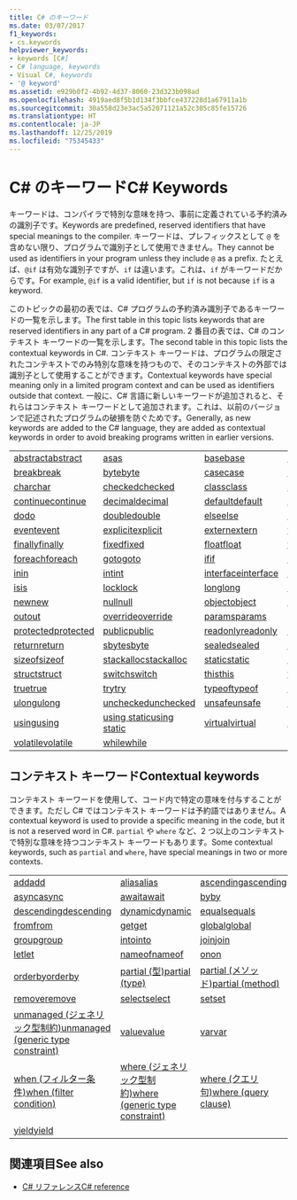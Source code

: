 ```yaml
---
title: C# のキーワード
ms.date: 03/07/2017
f1_keywords:
- cs.keywords
helpviewer_keywords:
- keywords [C#]
- C# language, keywords
- Visual C#, keywords
- '@ keyword'
ms.assetid: e929b0f2-4b92-4d37-8060-23d323b098ad
ms.openlocfilehash: 4919aed8f5b1d134f3bbfce437228d1a67911a1b
ms.sourcegitcommit: 30a558d23e3ac5a52071121a52c305c85fe15726
ms.translationtype: HT
ms.contentlocale: ja-JP
ms.lasthandoff: 12/25/2019
ms.locfileid: "75345433"
---
```

# <a name="c-keywords"></a><span data-ttu-id="26b88-102">C# のキーワード</span><span class="sxs-lookup"><span data-stu-id="26b88-102">C# Keywords</span></span>

<span data-ttu-id="26b88-103">キーワードは、コンパイラで特別な意味を持つ、事前に定義されている予約済みの識別子です。</span><span class="sxs-lookup"><span data-stu-id="26b88-103">Keywords are predefined, reserved identifiers that have special meanings to the compiler.</span></span> <span data-ttu-id="26b88-104">キーワードは、プレフィックスとして `@` を含めない限り、プログラムで識別子として使用できません。</span><span class="sxs-lookup"><span data-stu-id="26b88-104">They cannot be used as identifiers in your program unless they include `@` as a prefix.</span></span> <span data-ttu-id="26b88-105">たとえば、`@if` は有効な識別子ですが、`if` は違います。これは、`if` がキーワードだからです。</span><span class="sxs-lookup"><span data-stu-id="26b88-105">For example, `@if` is a valid identifier, but `if` is not because `if` is a keyword.</span></span>  
  
 <span data-ttu-id="26b88-106">このトピックの最初の表では、C# プログラムの予約済み識別子であるキーワードの一覧を示します。</span><span class="sxs-lookup"><span data-stu-id="26b88-106">The first table in this topic lists keywords that are reserved identifiers in any part of a C# program.</span></span> <span data-ttu-id="26b88-107">2 番目の表では、C# のコンテキスト キーワードの一覧を示します。</span><span class="sxs-lookup"><span data-stu-id="26b88-107">The second table in this topic lists the contextual keywords in C#.</span></span> <span data-ttu-id="26b88-108">コンテキスト キーワードは、プログラムの限定されたコンテキストでのみ特別な意味を持つもので、そのコンテキストの外部では識別子として使用することができます。</span><span class="sxs-lookup"><span data-stu-id="26b88-108">Contextual keywords have special meaning only in a limited program context and can be used as identifiers outside that context.</span></span> <span data-ttu-id="26b88-109">一般に、C# 言語に新しいキーワードが追加されると、それらはコンテキスト キーワードとして追加されます。これは、以前のバージョンで記述されたプログラムの破損を防ぐためです。</span><span class="sxs-lookup"><span data-stu-id="26b88-109">Generally, as new keywords are added to the C# language, they are added as contextual keywords in order to avoid breaking programs written in earlier versions.</span></span>  
  
|||||  
|---|---|---|---|  
|[<span data-ttu-id="26b88-110">abstract</span><span class="sxs-lookup"><span data-stu-id="26b88-110">abstract</span></span>](abstract.md)|[<span data-ttu-id="26b88-111">as</span><span class="sxs-lookup"><span data-stu-id="26b88-111">as</span></span>](../operators/type-testing-and-cast.md#as-operator)|[<span data-ttu-id="26b88-112">base</span><span class="sxs-lookup"><span data-stu-id="26b88-112">base</span></span>](base.md)|[<span data-ttu-id="26b88-113">bool</span><span class="sxs-lookup"><span data-stu-id="26b88-113">bool</span></span>](../builtin-types/bool.md)|  
|[<span data-ttu-id="26b88-114">break</span><span class="sxs-lookup"><span data-stu-id="26b88-114">break</span></span>](break.md)|[<span data-ttu-id="26b88-115">byte</span><span class="sxs-lookup"><span data-stu-id="26b88-115">byte</span></span>](../builtin-types/integral-numeric-types.md)|[<span data-ttu-id="26b88-116">case</span><span class="sxs-lookup"><span data-stu-id="26b88-116">case</span></span>](switch.md)|[<span data-ttu-id="26b88-117">catch</span><span class="sxs-lookup"><span data-stu-id="26b88-117">catch</span></span>](try-catch.md)|  
|[<span data-ttu-id="26b88-118">char</span><span class="sxs-lookup"><span data-stu-id="26b88-118">char</span></span>](../builtin-types/char.md)|[<span data-ttu-id="26b88-119">checked</span><span class="sxs-lookup"><span data-stu-id="26b88-119">checked</span></span>](checked.md)|[<span data-ttu-id="26b88-120">class</span><span class="sxs-lookup"><span data-stu-id="26b88-120">class</span></span>](class.md)|[<span data-ttu-id="26b88-121">const</span><span class="sxs-lookup"><span data-stu-id="26b88-121">const</span></span>](const.md)|  
|[<span data-ttu-id="26b88-122">continue</span><span class="sxs-lookup"><span data-stu-id="26b88-122">continue</span></span>](continue.md)|[<span data-ttu-id="26b88-123">decimal</span><span class="sxs-lookup"><span data-stu-id="26b88-123">decimal</span></span>](../builtin-types/floating-point-numeric-types.md)|[<span data-ttu-id="26b88-124">default</span><span class="sxs-lookup"><span data-stu-id="26b88-124">default</span></span>](default.md)|[<span data-ttu-id="26b88-125">delegate</span><span class="sxs-lookup"><span data-stu-id="26b88-125">delegate</span></span>](../builtin-types/reference-types.md)|  
|[<span data-ttu-id="26b88-126">do</span><span class="sxs-lookup"><span data-stu-id="26b88-126">do</span></span>](do.md)|[<span data-ttu-id="26b88-127">double</span><span class="sxs-lookup"><span data-stu-id="26b88-127">double</span></span>](../builtin-types/floating-point-numeric-types.md)|[<span data-ttu-id="26b88-128">else</span><span class="sxs-lookup"><span data-stu-id="26b88-128">else</span></span>](if-else.md)|[<span data-ttu-id="26b88-129">enum</span><span class="sxs-lookup"><span data-stu-id="26b88-129">enum</span></span>](../builtin-types/enum.md)|  
|[<span data-ttu-id="26b88-130">event</span><span class="sxs-lookup"><span data-stu-id="26b88-130">event</span></span>](event.md)|[<span data-ttu-id="26b88-131">explicit</span><span class="sxs-lookup"><span data-stu-id="26b88-131">explicit</span></span>](../operators/user-defined-conversion-operators.md)|[<span data-ttu-id="26b88-132">extern</span><span class="sxs-lookup"><span data-stu-id="26b88-132">extern</span></span>](extern.md)|[<span data-ttu-id="26b88-133">false</span><span class="sxs-lookup"><span data-stu-id="26b88-133">false</span></span>](../builtin-types/bool.md)|  
|[<span data-ttu-id="26b88-134">finally</span><span class="sxs-lookup"><span data-stu-id="26b88-134">finally</span></span>](try-finally.md)|[<span data-ttu-id="26b88-135">fixed</span><span class="sxs-lookup"><span data-stu-id="26b88-135">fixed</span></span>](fixed-statement.md)|[<span data-ttu-id="26b88-136">float</span><span class="sxs-lookup"><span data-stu-id="26b88-136">float</span></span>](../builtin-types/floating-point-numeric-types.md)|[<span data-ttu-id="26b88-137">for</span><span class="sxs-lookup"><span data-stu-id="26b88-137">for</span></span>](for.md)|  
|[<span data-ttu-id="26b88-138">foreach</span><span class="sxs-lookup"><span data-stu-id="26b88-138">foreach</span></span>](foreach-in.md)|[<span data-ttu-id="26b88-139">goto</span><span class="sxs-lookup"><span data-stu-id="26b88-139">goto</span></span>](goto.md)|[<span data-ttu-id="26b88-140">if</span><span class="sxs-lookup"><span data-stu-id="26b88-140">if</span></span>](if-else.md)|[<span data-ttu-id="26b88-141">implicit</span><span class="sxs-lookup"><span data-stu-id="26b88-141">implicit</span></span>](../operators/user-defined-conversion-operators.md)|  
|[<span data-ttu-id="26b88-142">in</span><span class="sxs-lookup"><span data-stu-id="26b88-142">in</span></span>](in.md)|[<span data-ttu-id="26b88-143">int</span><span class="sxs-lookup"><span data-stu-id="26b88-143">int</span></span>](../builtin-types/integral-numeric-types.md)|[<span data-ttu-id="26b88-144">interface</span><span class="sxs-lookup"><span data-stu-id="26b88-144">interface</span></span>](interface.md)|[<span data-ttu-id="26b88-145">internal</span><span class="sxs-lookup"><span data-stu-id="26b88-145">internal</span></span>](internal.md)|
|[<span data-ttu-id="26b88-146">is</span><span class="sxs-lookup"><span data-stu-id="26b88-146">is</span></span>](is.md)|[<span data-ttu-id="26b88-147">lock</span><span class="sxs-lookup"><span data-stu-id="26b88-147">lock</span></span>](lock-statement.md)|[<span data-ttu-id="26b88-148">long</span><span class="sxs-lookup"><span data-stu-id="26b88-148">long</span></span>](../builtin-types/integral-numeric-types.md)|[<span data-ttu-id="26b88-149">namespace</span><span class="sxs-lookup"><span data-stu-id="26b88-149">namespace</span></span>](namespace.md)|
|[<span data-ttu-id="26b88-150">new</span><span class="sxs-lookup"><span data-stu-id="26b88-150">new</span></span>](../operators/new-operator.md)|[<span data-ttu-id="26b88-151">null</span><span class="sxs-lookup"><span data-stu-id="26b88-151">null</span></span>](null.md)|[<span data-ttu-id="26b88-152">object</span><span class="sxs-lookup"><span data-stu-id="26b88-152">object</span></span>](../builtin-types/reference-types.md)|[<span data-ttu-id="26b88-153">operator</span><span class="sxs-lookup"><span data-stu-id="26b88-153">operator</span></span>](../operators/operator-overloading.md)|
|[<span data-ttu-id="26b88-154">out</span><span class="sxs-lookup"><span data-stu-id="26b88-154">out</span></span>](out.md)|[<span data-ttu-id="26b88-155">override</span><span class="sxs-lookup"><span data-stu-id="26b88-155">override</span></span>](override.md)|[<span data-ttu-id="26b88-156">params</span><span class="sxs-lookup"><span data-stu-id="26b88-156">params</span></span>](params.md)|[<span data-ttu-id="26b88-157">private</span><span class="sxs-lookup"><span data-stu-id="26b88-157">private</span></span>](private.md)|
|[<span data-ttu-id="26b88-158">protected</span><span class="sxs-lookup"><span data-stu-id="26b88-158">protected</span></span>](protected.md)|[<span data-ttu-id="26b88-159">public</span><span class="sxs-lookup"><span data-stu-id="26b88-159">public</span></span>](public.md)|[<span data-ttu-id="26b88-160">readonly</span><span class="sxs-lookup"><span data-stu-id="26b88-160">readonly</span></span>](readonly.md)|[<span data-ttu-id="26b88-161">ref</span><span class="sxs-lookup"><span data-stu-id="26b88-161">ref</span></span>](ref.md)|
|[<span data-ttu-id="26b88-162">return</span><span class="sxs-lookup"><span data-stu-id="26b88-162">return</span></span>](return.md)|[<span data-ttu-id="26b88-163">sbyte</span><span class="sxs-lookup"><span data-stu-id="26b88-163">sbyte</span></span>](../builtin-types/integral-numeric-types.md)|[<span data-ttu-id="26b88-164">sealed</span><span class="sxs-lookup"><span data-stu-id="26b88-164">sealed</span></span>](sealed.md)|[<span data-ttu-id="26b88-165">short</span><span class="sxs-lookup"><span data-stu-id="26b88-165">short</span></span>](../builtin-types/integral-numeric-types.md)||
[<span data-ttu-id="26b88-166">sizeof</span><span class="sxs-lookup"><span data-stu-id="26b88-166">sizeof</span></span>](../operators/sizeof.md)|[<span data-ttu-id="26b88-167">stackalloc</span><span class="sxs-lookup"><span data-stu-id="26b88-167">stackalloc</span></span>](../operators/stackalloc.md)|[<span data-ttu-id="26b88-168">static</span><span class="sxs-lookup"><span data-stu-id="26b88-168">static</span></span>](static.md)|[<span data-ttu-id="26b88-169">string</span><span class="sxs-lookup"><span data-stu-id="26b88-169">string</span></span>](../builtin-types/reference-types.md)|
|[<span data-ttu-id="26b88-170">struct</span><span class="sxs-lookup"><span data-stu-id="26b88-170">struct</span></span>](struct.md)|[<span data-ttu-id="26b88-171">switch</span><span class="sxs-lookup"><span data-stu-id="26b88-171">switch</span></span>](switch.md)|[<span data-ttu-id="26b88-172">this</span><span class="sxs-lookup"><span data-stu-id="26b88-172">this</span></span>](this.md)|[<span data-ttu-id="26b88-173">throw</span><span class="sxs-lookup"><span data-stu-id="26b88-173">throw</span></span>](throw.md)|
|[<span data-ttu-id="26b88-174">true</span><span class="sxs-lookup"><span data-stu-id="26b88-174">true</span></span>](../builtin-types/bool.md)|[<span data-ttu-id="26b88-175">try</span><span class="sxs-lookup"><span data-stu-id="26b88-175">try</span></span>](try-catch.md)|[<span data-ttu-id="26b88-176">typeof</span><span class="sxs-lookup"><span data-stu-id="26b88-176">typeof</span></span>](../operators/type-testing-and-cast.md#typeof-operator)|[<span data-ttu-id="26b88-177">uint</span><span class="sxs-lookup"><span data-stu-id="26b88-177">uint</span></span>](../builtin-types/integral-numeric-types.md)|
|[<span data-ttu-id="26b88-178">ulong</span><span class="sxs-lookup"><span data-stu-id="26b88-178">ulong</span></span>](../builtin-types/integral-numeric-types.md)|[<span data-ttu-id="26b88-179">unchecked</span><span class="sxs-lookup"><span data-stu-id="26b88-179">unchecked</span></span>](unchecked.md)|[<span data-ttu-id="26b88-180">unsafe</span><span class="sxs-lookup"><span data-stu-id="26b88-180">unsafe</span></span>](unsafe.md)|[<span data-ttu-id="26b88-181">ushort</span><span class="sxs-lookup"><span data-stu-id="26b88-181">ushort</span></span>](../builtin-types/integral-numeric-types.md)|
|[<span data-ttu-id="26b88-182">using</span><span class="sxs-lookup"><span data-stu-id="26b88-182">using</span></span>](using.md)|[<span data-ttu-id="26b88-183">using static</span><span class="sxs-lookup"><span data-stu-id="26b88-183">using static</span></span>](using-static.md)|[<span data-ttu-id="26b88-184">virtual</span><span class="sxs-lookup"><span data-stu-id="26b88-184">virtual</span></span>](virtual.md)|[<span data-ttu-id="26b88-185">void</span><span class="sxs-lookup"><span data-stu-id="26b88-185">void</span></span>](void.md)|
|[<span data-ttu-id="26b88-186">volatile</span><span class="sxs-lookup"><span data-stu-id="26b88-186">volatile</span></span>](volatile.md)|[<span data-ttu-id="26b88-187">while</span><span class="sxs-lookup"><span data-stu-id="26b88-187">while</span></span>](while.md)|

## <a name="contextual-keywords"></a><span data-ttu-id="26b88-188">コンテキスト キーワード</span><span class="sxs-lookup"><span data-stu-id="26b88-188">Contextual keywords</span></span>

 <span data-ttu-id="26b88-189">コンテキスト キーワードを使用して、コード内で特定の意味を付与することができます。ただし C# ではコンテキスト キーワードは予約語ではありません。</span><span class="sxs-lookup"><span data-stu-id="26b88-189">A contextual keyword is used to provide a specific meaning in the code, but it is not a reserved word in C#.</span></span> <span data-ttu-id="26b88-190">`partial` や `where` など、2 つ以上のコンテキストで特別な意味を持つコンテキスト キーワードもあります。</span><span class="sxs-lookup"><span data-stu-id="26b88-190">Some contextual keywords, such as `partial` and `where`, have special meanings in two or more contexts.</span></span>  
  
||||  
|---|---|---|  
|[<span data-ttu-id="26b88-191">add</span><span class="sxs-lookup"><span data-stu-id="26b88-191">add</span></span>](add.md)|[<span data-ttu-id="26b88-192">alias</span><span class="sxs-lookup"><span data-stu-id="26b88-192">alias</span></span>](extern-alias.md)|[<span data-ttu-id="26b88-193">ascending</span><span class="sxs-lookup"><span data-stu-id="26b88-193">ascending</span></span>](ascending.md)|
|[<span data-ttu-id="26b88-194">async</span><span class="sxs-lookup"><span data-stu-id="26b88-194">async</span></span>](async.md)|[<span data-ttu-id="26b88-195">await</span><span class="sxs-lookup"><span data-stu-id="26b88-195">await</span></span>](../operators/await.md)|[<span data-ttu-id="26b88-196">by</span><span class="sxs-lookup"><span data-stu-id="26b88-196">by</span></span>](by.md)|
|[<span data-ttu-id="26b88-197">descending</span><span class="sxs-lookup"><span data-stu-id="26b88-197">descending</span></span>](descending.md)|[<span data-ttu-id="26b88-198">dynamic</span><span class="sxs-lookup"><span data-stu-id="26b88-198">dynamic</span></span>](../builtin-types/reference-types.md)|[<span data-ttu-id="26b88-199">equals</span><span class="sxs-lookup"><span data-stu-id="26b88-199">equals</span></span>](equals.md)|
|[<span data-ttu-id="26b88-200">from</span><span class="sxs-lookup"><span data-stu-id="26b88-200">from</span></span>](from-clause.md)|[<span data-ttu-id="26b88-201">get</span><span class="sxs-lookup"><span data-stu-id="26b88-201">get</span></span>](get.md)|[<span data-ttu-id="26b88-202">global</span><span class="sxs-lookup"><span data-stu-id="26b88-202">global</span></span>](../operators/namespace-alias-qualifier.md)|
|[<span data-ttu-id="26b88-203">group</span><span class="sxs-lookup"><span data-stu-id="26b88-203">group</span></span>](group-clause.md)|[<span data-ttu-id="26b88-204">into</span><span class="sxs-lookup"><span data-stu-id="26b88-204">into</span></span>](into.md)|[<span data-ttu-id="26b88-205">join</span><span class="sxs-lookup"><span data-stu-id="26b88-205">join</span></span>](join-clause.md)|
|[<span data-ttu-id="26b88-206">let</span><span class="sxs-lookup"><span data-stu-id="26b88-206">let</span></span>](let-clause.md)|[<span data-ttu-id="26b88-207">nameof</span><span class="sxs-lookup"><span data-stu-id="26b88-207">nameof</span></span>](../operators/nameof.md)|[<span data-ttu-id="26b88-208">on</span><span class="sxs-lookup"><span data-stu-id="26b88-208">on</span></span>](on.md)|
|[<span data-ttu-id="26b88-209">orderby</span><span class="sxs-lookup"><span data-stu-id="26b88-209">orderby</span></span>](orderby-clause.md)|[<span data-ttu-id="26b88-210">partial (型)</span><span class="sxs-lookup"><span data-stu-id="26b88-210">partial (type)</span></span>](partial-type.md)|[<span data-ttu-id="26b88-211">partial (メソッド)</span><span class="sxs-lookup"><span data-stu-id="26b88-211">partial (method)</span></span>](partial-method.md)|
|[<span data-ttu-id="26b88-212">remove</span><span class="sxs-lookup"><span data-stu-id="26b88-212">remove</span></span>](remove.md)|[<span data-ttu-id="26b88-213">select</span><span class="sxs-lookup"><span data-stu-id="26b88-213">select</span></span>](select-clause.md)|[<span data-ttu-id="26b88-214">set</span><span class="sxs-lookup"><span data-stu-id="26b88-214">set</span></span>](set.md)|
|[<span data-ttu-id="26b88-215">unmanaged (ジェネリック型制約)</span><span class="sxs-lookup"><span data-stu-id="26b88-215">unmanaged (generic type constraint)</span></span>](where-generic-type-constraint.md)|[<span data-ttu-id="26b88-216">value</span><span class="sxs-lookup"><span data-stu-id="26b88-216">value</span></span>](value.md)|[<span data-ttu-id="26b88-217">var</span><span class="sxs-lookup"><span data-stu-id="26b88-217">var</span></span>](var.md)|
|[<span data-ttu-id="26b88-218">when (フィルター条件)</span><span class="sxs-lookup"><span data-stu-id="26b88-218">when (filter condition)</span></span>](when.md)|[<span data-ttu-id="26b88-219">where (ジェネリック型制約)</span><span class="sxs-lookup"><span data-stu-id="26b88-219">where (generic type constraint)</span></span>](where-generic-type-constraint.md)|[<span data-ttu-id="26b88-220">where (クエリ句)</span><span class="sxs-lookup"><span data-stu-id="26b88-220">where (query clause)</span></span>](where-clause.md)|
|[<span data-ttu-id="26b88-221">yield</span><span class="sxs-lookup"><span data-stu-id="26b88-221">yield</span></span>](yield.md)| | |
  
## <a name="see-also"></a><span data-ttu-id="26b88-222">関連項目</span><span class="sxs-lookup"><span data-stu-id="26b88-222">See also</span></span>

- [<span data-ttu-id="26b88-223">C# リファレンス</span><span class="sxs-lookup"><span data-stu-id="26b88-223">C# reference</span></span>](../index.md)
